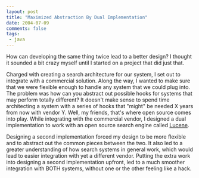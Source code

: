 ```yaml
---
layout: post
title: "Maximized Abstraction By Dual Implementation"
date: 2004-07-09
comments: false
tags:
 - java
---
```


How can developing the same thing twice lead to a better design? I thought it sounded a bit crazy myself until I started on a project that did just that.


Charged with creating a search architecture for our system, I set out to integrate with a commercial solution. Along the way, I wanted to make sure that we were flexible enough to handle any system that we could plug into. The problem was how can you abstract out possible hooks for systems that may perform totally different? It doesn't make sense to spend time architecting a system with a series of hooks that "might" be needed X years from now with vendor Y. Well, my friends, that's where open source comes into play. While integrating with the commercial vendor, I designed a dual implementation to work with an open source search engine called [Lucene](http://jakarta.apache.org/lucene).


Designing a second implementation forced my design to be more flexible and to abstract out the common pieces between the two. It also led to a greater understanding of how search systems in general work, which would lead to easier integration with yet a different vendor. Putting the extra work into designing a second implementation upfront, led to a much smoother integration with BOTH systems, without one or the other feeling like a hack.

